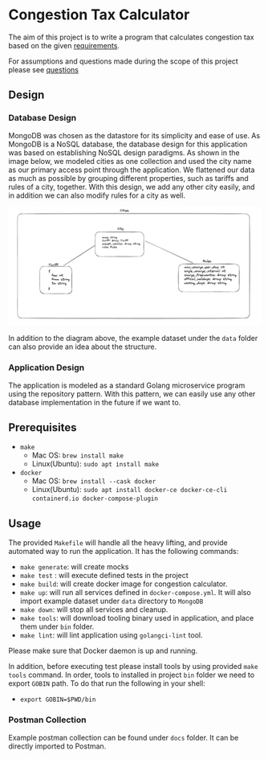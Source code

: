 # Congestion Tax Calculator

The aim of this project is to write a program that calculates congestion tax based on the given [requirements](docs/ASSIGMENT.md).

For assumptions and questions made during the scope of this project please see [questions](docs/QUESTIONS.md)
## Design
### Database Design

MongoDB was chosen as the datastore for its simplicity and ease of use. As MongoDB is a NoSQL database, the database design for this application was based on establishing NoSQL design paradigms. As shown in the image below, we modeled cities as one collection and used the city name as our primary access point through the application. We flattened our data as much as possible by grouping different properties, such as tariffs and rules of a city, together. With this design, we add any other city easily, and in addition we can also modify rules for a city as well.

![design.png](docs%2Fdesign.png)

In addition to the diagram above, the example dataset under the `data` folder can also provide an idea about the structure.
### Application Design
The application is modeled as a standard Golang microservice program using the repository pattern. With this pattern, we can easily use any other database implementation in the future if we want to.
## Prerequisites 
- `make` 
  - Mac OS: `brew install make`
  - Linux(Ubuntu): `sudo apt install make`
- `docker` 
  - Mac OS: `brew install --cask docker`
  - Linux(Ubuntu): `sudo apt install docker-ce docker-ce-cli containerd.io docker-compose-plugin`

##  Usage
The provided `Makefile` will handle all the heavy lifting, and provide automated way to run the application. 
It has the following commands:
- `make generate`: will create mocks
- `make test` : will execute defined tests in the project
- `make build`: will create docker image for congestion calculator.
- `make up`: will run all services defined in `docker-compose.yml`. It will also import example dataset under `data` directory to `MongoDB`
- `make down`: will stop all services and cleanup. 
- `make tools`: will download tooling binary used in application, and place them under `bin` folder.
- `make lint`: will lint application using `golangci-lint` tool.

Please make sure that Docker daemon is up and running. 

In addition, before executing test please install tools by using provided `make tools` command. In order, tools to installed in project `bin` folder
we need to export `GOBIN` path. To do that run the following in your shell:
- `export GOBIN=$PWD/bin`
### Postman Collection
Example postman collection can be found under `docs` folder. It can be directly imported to Postman.

